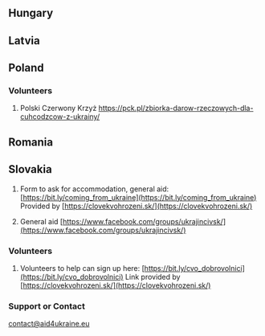 ## Hungary


## Latvia


## Poland

### Volunteers
1. Polski Czerwony Krzyż https://pck.pl/zbiorka-darow-rzeczowych-dla-cuhcodzcow-z-ukrainy/

## Romania


## Slovakia

1. Form to ask for accommodation, general aid: [https://bit.ly/coming_from_ukraine](https://bit.ly/coming_from_ukraine) 
Provided by [https://clovekvohrozeni.sk/](https://clovekvohrozeni.sk/)

2. General aid [https://www.facebook.com/groups/ukrajincivsk/](https://www.facebook.com/groups/ukrajincivsk/)

### Volunteers
1. Volunteers to help can sign up here: [https://bit.ly/cvo_dobrovolnici](https://bit.ly/cvo_dobrovolnici) Link provided by [https://clovekvohrozeni.sk/](https://clovekvohrozeni.sk/)


### Support or Contact

contact@aid4ukraine.eu 
